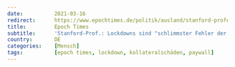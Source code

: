 ```yaml
---
date:          2021-03-16
redirect:      https://www.epochtimes.de/politik/ausland/stanford-professor-lockdowns-schlimmster-fehler-oeffentliche-gesundehit-der-letzten-100-jahre-a3470553.html
title:         Epoch Times
subtitle:      'Stanford-Prof.: Lockdowns sind "schlimmster Fehler der letzten 100 Jahre"'
country:       DE
categories:    [Mensch]
tags:          [epoch times, lockdown, kollateralschäden, paywall]
---
```

